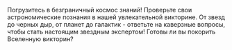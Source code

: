 Погрузитесь в безграничный космос знаний! Проверьте свои астрономические познания в нашей увлекательной викторине. От звезд до черных дыр, от планет до галактик - ответьте на каверзные вопросы, чтобы стать настоящим звездным экспертом! Готовы ли вы покорить Вселенную викторин?
